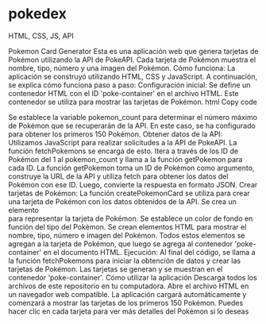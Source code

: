 # pokedex
HTML, CSS, JS, API

Pokemon Card Generator
Esta es una aplicación web que genera tarjetas de Pokémon utilizando la API de PokeAPI. Cada tarjeta de Pokémon muestra el nombre, tipo, número y una imagen del Pokémon.
Cómo funciona:
La aplicación se construyó utilizando HTML, CSS y JavaScript. A continuación, se explica cómo funciona paso a paso:
Configuración inicial:
Se define un contenedor HTML con el ID 'poke-container' en el archivo HTML. Este contenedor se utiliza para mostrar las tarjetas de Pokémon.
html
Copy code
<div id="poke
container"></div>
Se establece la variable pokemon_count para determinar el número máximo de Pokémon que se recuperarán de la API. En este caso, se ha configurado para obtener los primeros 150 Pokémon.
Obtener datos de la API:
Utilizamos JavaScript para realizar solicitudes a la API de PokeAPI. La función fetchPokemons se encarga de esto. Itera a través de los ID de Pokémon del 1 al pokemon_count y llama a la función getPokemon para cada ID.
La función getPokemon toma un ID de Pokémon como argumento, construye la URL de la API y utiliza fetch para obtener los datos del Pokémon con ese ID. Luego, convierte la respuesta en formato JSON.
Crear tarjetas de Pokémon:
La función createPokemonCard se utiliza para crear una tarjeta de Pokémon con los datos obtenidos de la API.
Se crea un elemento <div> para representar la tarjeta de Pokémon. Se establece un color de fondo en función del tipo del Pokémon.
Se crean elementos HTML para mostrar el nombre, tipo, número e imagen del Pokémon.
Todos estos elementos se agregan a la tarjeta de Pokémon, que luego se agrega al contenedor 'poke-container' en el documento HTML.
Ejecución:
Al final del código, se llama a la función fetchPokemons para iniciar la obtención de datos y crear las tarjetas de Pokémon. Las tarjetas se generan y se muestran en el contenedor 'poke-container'.
Cómo utilizar la aplicación
Descarga todos los archivos de este repositorio en tu computadora.
Abre el archivo HTML en un navegador web compatible.
La aplicación cargará automáticamente y comenzará a mostrar las tarjetas de los primeros 150 Pokémon.
Puedes hacer clic en cada tarjeta para ver más detalles del Pokémon si lo deseas
